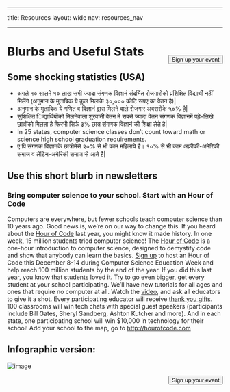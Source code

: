 * * *

title: Resources layout: wide nav: resources_nav

* * *

[<button style="float: right; margin-top: 50px">Sign up your event</button>](/#join)

# Blurbs and Useful Stats

## Some shocking statistics (USA)

  * अगले १० सालमे १० लाख सभी ज्यादा संगणक विज्ञानं संदर्भित रोजगारोको प्रशिक्षित विद्यार्थी नहीं मिलेंगे (अनुमान के मुताबिक ये कुल मिलाके ३०,००० कोटि रूपए का वेतन है)|
  * अनुमान के मुताबिक ये गणित व विज्ञानं द्वारा मिलने वाले रोजगार अवसरोंके ५०% है| 
  * सुशिक्षित िद्यार्थियोंको मिलनेवाला शुरवाती वेतन में सबसे ज्यादा वेतन संगणक विज्ञानमें पढ़े-लिखे छात्रोंको मिलता है फिरभी सिर्फ ३% छात्र संगणक विज्ञानं की शिक्षा लेते है|
  * In 25 states, computer science classes don’t count toward math or science high school graduation requirements. 
  * ए पि संगणक विज्ञानके छात्रोमेसे २०% से भी काम महिलाये है। १०% से भी काम अफ़्रीकी-अमेरिकी समाज व लेटिन-अमेरिकी समाज से आते है|

## Use this short blurb in newsletters

### Bring computer science to your school. Start with an Hour of Code

Computers are everywhere, but fewer schools teach computer science than 10 years ago. Good news is, we’re on our way to change this. If you heard about the [Hour of Code](<%= hoc_uri('/') %>) last year, you might know it made history. In one week, 15 million students tried computer science! The [Hour of Code](<%= hoc_uri('/') %>) is a one-hour introduction to computer science, designed to demystify code and show that anybody can learn the basics. [Sign up](<%= hoc_uri('/') %>) to host an Hour of Code this December 8-14 during Computer Science Education Week and help reach 100 million students by the end of the year. If you did this last year, you know that students loved it. Try to go even bigger, get every student at your school participating. We’ll have new tutorials for all ages and ones that require no computer at all. Watch the [video](<%= hoc_uri('/') %>), and ask all educators to give it a shot. Every participating educator will receive [thank you gifts](<%= hoc_uri('/us/prizes') %>). 100 classrooms will win tech chats with special guest speakers (participants include Bill Gates, Sheryl Sandberg, Ashton Kutcher and more). And in each state, one participating school will win $10,000 in technology for their school! Add your school to the map, go to <http://hourofcode.com>

## Infographic version:

![image](http://code.org/images/fit-8000/Code.org_infographic.png)

<a style="display: block" href="/#join"><button style="float: right;">Sign up your event</button></a>